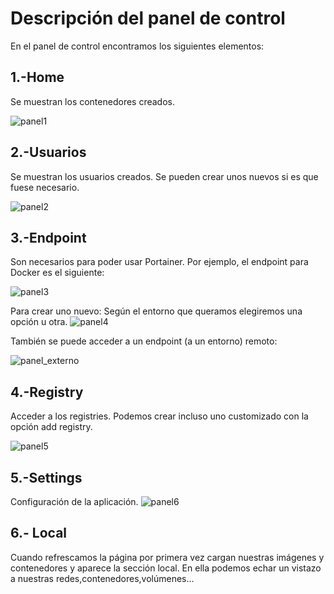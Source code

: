 # Descripción del panel de control
En el panel de control encontramos los siguientes elementos:
## 1.-Home
Se muestran los contenedores creados.

![panel1](https://i.ibb.co/K6mBZ3x/1.png)

## 2.-Usuarios
Se muestran los usuarios creados. Se pueden crear unos nuevos si es que fuese necesario.

![panel2](https://i.ibb.co/54tzgNh/2.png)

## 3.-Endpoint
Son necesarios para poder usar Portainer. Por ejemplo, el endpoint para Docker es el siguiente:

![panel3](https://i.ibb.co/KbnJyjn/3.png)

Para crear uno nuevo:
Según el entorno que queramos elegiremos una opción u otra.
![panel4](https://i.ibb.co/D5Zqnd5/4.png)

También se puede acceder a un endpoint (a un entorno) remoto:

![panel_externo](https://onthedock.github.io/images/170506/1-configure-endpoint.png)

## 4.-Registry
Acceder a los registries. Podemos crear incluso uno customizado con la opción add registry.

![panel5](https://i.ibb.co/ySSCfG9/5.png)

## 5.-Settings
Configuración de la aplicación.
![panel6](https://i.ibb.co/4FFMTvf/6.png)
## 6.- Local
Cuando refrescamos la página por primera vez cargan nuestras imágenes y contenedores y aparece la sección local.
En ella podemos echar un vistazo a nuestras redes,contenedores,volúmenes...
